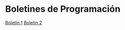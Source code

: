 # Boletines de Programación

[Boletín 1](https://github.com/AdrianCes/Programacion2/tree/master/src/com/programacion/boletin1)
[Boletín 2](https://github.com/AdrianCes/Programacion2/tree/master/src/com/programacion/boletin2)
